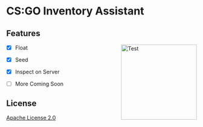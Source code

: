 # CS:GO Inventory Assistant

## Features

<img align="right" alt="Test" width="200px" src="https://raw.githubusercontent.com/PryosCode/CSGOIA/master/img/screenshot.png">

- [x] Float
- [x] Seed
- [x] Inspect on Server
- [ ] More Coming Soon


## License

[Apache License 2.0](https://github.com/PryosCode/CSGOIA/blob/master/LICENSE)